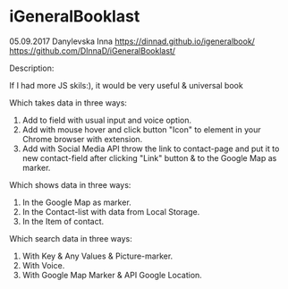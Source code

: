 # iGeneralBooklast
05.09.2017 Danylevska Inna https://dinnad.github.io/igeneralbook/ https://github.com/DInnaD/iGeneralBooklast/ 

Description:

If I had more JS skils:), it would be very useful & universal book

Which takes data in three ways:

1. Add to field with usual input and voice option.
2. Add with mouse hover and click button "Icon" to element in your Chrome browser with extension.
3. Add with Social Media API throw the link to contact-page and put it to new contact-field after clicking "Link" button & to the Google Map as marker.

Which shows data in three ways:

1. In the Google Map as marker.
2. In the Contact-list with data from Local Storage.
3. In the Item of contact.

Which search data in three ways:

1. With Key & Any Values & Picture-marker.
2. With Voice.
3. With Google Map Marker & API Google Location.

